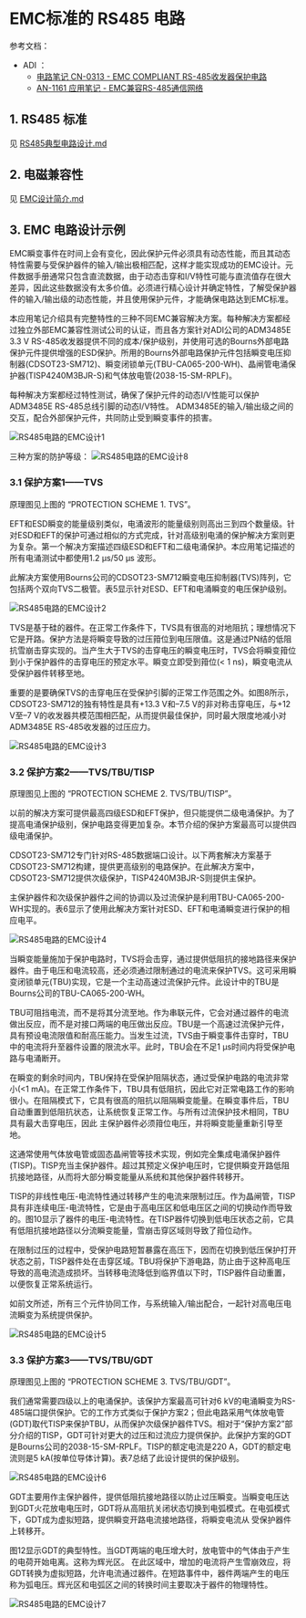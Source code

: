 # EMC标准的 RS485 电路
参考文档：
- ADI ：
    - [电路笔记 CN-0313 - EMC COMPLIANT RS-485收发器保护电路](https://www.analog.com/media/cn/reference-design-documentation/reference-designs/CN0313_cn.pdf)
    - [AN-1161 应用笔记 - EMC兼容RS-485通信网络](https://www.analog.com/media/cn/technical-documentation/application-notes/AN-1161_cn.pdf)

## 1. RS485 标准
见 [RS485典型电路设计.md](./RS485典型电路设计.md#1-rs485-标准)

## 2. 电磁兼容性
见 [EMC设计简介.md](../EMC设计/EMC设计简介.md)

## 3. EMC 电路设计示例
EMC瞬变事件在时间上会有变化，因此保护元件必须具有动态性能，而且其动态特性需要与受保护器件的输入/输出极相匹配，这样才能实现成功的EMC设计。元件数据手册通常只包含直流数据，由于动态击穿和I/V特性可能与直流值存在很大差异，因此这些数据没有太多价值。必须进行精心设计并确定特性，了解受保护器件的输入/输出级的动态性能，并且使用保护元件，才能确保电路达到EMC标准。

本应用笔记介绍具有完整特性的三种不同EMC兼容解决方案。每种解决方案都经过独立外部EMC兼容性测试公司的认证，而且各方案针对ADI公司的ADM3485E 3.3 V RS-485收发器提供不同的成本/保护级别，并使用可选的Bourns外部电路保护元件提供增强的ESD保护。所用的Bourns外部电路保护元件包括瞬变电压抑制器(CDSOT23-SM712)、瞬变闭锁单元(TBU-CA065-200-WH)、晶闸管电涌保护器(TISP4240M3BJR-S)和气体放电管(2038-15-SM-RPLF)。

每种解决方案都经过特性测试，确保了保护元件的动态I/V性能可以保护ADM3485E RS-485总线引脚的动态I/V特性。
ADM3485E的输入/输出级之间的交互，配合外部保护元件，共同防止受到瞬变事件的损害。
    
![RS485电路的EMC设计1](png/RS485电路的EMC设计1.png)

三种方案的防护等级：
![RS485电路的EMC设计8](png/RS485电路的EMC设计8.png)

### 3.1 保护方案1——TVS
原理图见上图的 “PROTECTION SCHEME 1. TVS”。

EFT和ESD瞬变的能量级别类似，电涌波形的能量级别则高出三到四个数量级。针对ESD和EFT的保护可通过相似的方式完成，针对高级别电涌的保护解决方案则更为复杂。第一个解决方案描述四级ESD和EFT和二级电涌保护。本应用笔记描述的所有电涌测试中都使用1.2 μs/50 μs 波形。

此解决方案使用Bourns公司的CDSOT23-SM712瞬变电压抑制器(TVS)阵列，它包括两个双向TVS二极管。表5显示针对ESD、EFT和电涌瞬变的电压保护级别。

![RS485电路的EMC设计2](png/RS485电路的EMC设计2.png)

TVS是基于硅的器件。在正常工作条件下，TVS具有很高的对地阻抗；理想情况下它是开路。保护方法是将瞬变导致的过压箝位到电压限值。这是通过PN结的低阻抗雪崩击穿实现的。当产生大于TVS的击穿电压的瞬变电压时，TVS会将瞬变箝位到小于保护器件的击穿电压的预定水平。瞬变立即受到箝位(< 1 ns)，瞬变电流从受保护器件转移至地。

重要的是要确保TVS的击穿电压在受保护引脚的正常工作范围之外。如图8所示，CDSOT23-SM712的独有特性是具有+13.3 V和–7.5 V的非对称击穿电压，与+12 V至–7 V的收发器共模范围相匹配，从而提供最佳保护，同时最大限度地减小对ADM3485E RS-485收发器的过压应力。

![RS485电路的EMC设计3](png/RS485电路的EMC设计3.png)

### 3.2 保护方案2——TVS/TBU/TISP
原理图见上图的 “PROTECTION SCHEME 2. TVS/TBU/TISP”。

以前的解决方案可提供最高四级ESD和EFT保护，但只能提供二级电涌保护。为了提高电涌保护级别，保护电路变得更加复杂。本节介绍的保护方案最高可以提供四级电涌保护。

CDSOT23-SM712专门针对RS-485数据端口设计。以下两套解决方案基于CDSOT23-SM712构建，提供更高级别的电路保护。在此解决方案中，CDSOT23-SM712提供次级保护，TISP4240M3BJR-S则提供主保护。

主保护器件和次级保护器件之间的协调以及过流保护是利用TBU-CA065-200-WH实现的。表6显示了使用此解决方案针对ESD、EFT和电涌瞬变进行保护的相应电平。

![RS485电路的EMC设计4](png/RS485电路的EMC设计4.png)

当瞬变能量施加于保护电路时，TVS将会击穿，通过提供低阻抗的接地路径来保护器件。由于电压和电流较高，还必须通过限制通过的电流来保护TVS。这可采用瞬变闭锁单元(TBU)实现，它是一个主动高速过流保护元件。此设计中的TBU是Bourns公司的TBU-CA065-200-WH。

TBU可阻挡电流，而不是将其分流至地。作为串联元件，它会对通过器件的电流做出反应，而不是对接口两端的电压做出反应。TBU是一个高速过流保护元件，具有预设电流限值和耐高压能力。当发生过流，TVS由于瞬变事件击穿时，TBU中的电流将升至器件设置的限流水平。此时，TBU会在不足1 µs时间内将受保护电路与电涌断开。

在瞬变的剩余时间内，TBU保持在受保护阻隔状态，通过受保护电路的电流非常小(<1 mA)。在正常工作条件下，TBU具有低阻抗，因此它对正常电路工作的影响很小。在阻隔模式下，它具有很高的阻抗以阻隔瞬变能量。在瞬变事件后，TBU自动重置到低阻抗状态，让系统恢复正常工作。与所有过流保护技术相同，TBU具有最大击穿电压，因此
主保护器件必须箝位电压，并将瞬变能量重新引导至地。

这通常使用气体放电管或固态晶闸管等技术实现，例如完全集成电涌保护器件(TISP)。TISP充当主保护器件。超过其预定义保护电压时，它提供瞬变开路低阻抗接地路径，从而将大部分瞬变能量从系统和其他保护器件转移开。

TISP的非线性电压-电流特性通过转移产生的电流来限制过压。作为晶闸管，TISP具有非连续电压-电流特性，它是由于高电压区和低电压区之间的切换动作而导致的。图10显示了器件的电压-电流特性。在TISP器件切换到低电压状态之前，它具有低阻抗接地路径以分流瞬变能量，雪崩击穿区域则导致了箝位动作。

在限制过压的过程中，受保护电路短暂暴露在高压下，因而在切换到低压保护打开状态之前，TISP器件处在击穿区域。TBU将保护下游电路，防止由于这种高电压导致的高电流造成损坏。当转移电流降低到临界值以下时，TISP器件自动重置，以便恢复正常系统运行。

如前文所述，所有三个元件协同工作，与系统输入/输出配合，一起针对高电压电流瞬变为系统提供保护。

![RS485电路的EMC设计5](png/RS485电路的EMC设计5.png)

### 3.3 保护方案3——TVS/TBU/GDT
原理图见上图的 “PROTECTION SCHEME 3. TVS/TBU/GDT”。

我们通常需要四级以上的电涌保护。该保护方案最高可针对6 kV的电涌瞬变为RS-485端口提供保护。它的工作方式类似于保护方案2；但此电路采用气体放电管(GDT)取代TISP来保护TBU，从而保护次级保护器件TVS。相对于“保护方案2”部分介绍的TISP，GDT可针对更大的过压和过流应力提供保护。此保护方案的GDT是Bourns公司的2038-15-SM-RPLF。TISP的额定电流是220 A，GDT的额定电流则是5 kA(按单位导体计算)。表7总结了此设计提供的保护级别。

![RS485电路的EMC设计6](png/RS485电路的EMC设计6.png)

GDT主要用作主保护器件，提供低阻抗接地路径以防止过压瞬变。当瞬变电压达到GDT火花放电电压时，GDT将从高阻抗关闭状态切换到电弧模式。在电弧模式下，GDT成为虚拟短路，提供瞬变开路电流接地路径，将瞬变电流从
受保护器件上转移开。

图12显示GDT的典型特性。当GDT两端的电压增大时，放电管中的气体由于产生的电荷开始电离。这称为辉光区。
在此区域中，增加的电流将产生雪崩效应，将GDT转换为虚拟短路，允许电流通过器件。在短路事件中，器件两端产生的电压称为弧电压。辉光区和电弧区之间的转换时间主要取决于器件的物理特性。

![RS485电路的EMC设计7](png/RS485电路的EMC设计7.png)
